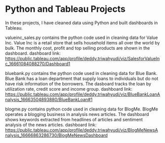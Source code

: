 # Python and Tableau Projects

In these projects, I have cleaned data using Python and built dashboards in Tableau.

valueinc_sales.py contains the python code used in cleaning data for Value Inc.
Value Inc is a retail store that sells household items all over the world by bulk.
The monthly cost, profit and top selling products are shown in the dashboard.
dashboard link: https://public.tableau.com/app/profile/deddy.triwahyudi/viz/SalesforValueInc_16661084088270/Dashboard1

bluebank.py contains the python code used in cleaning data for Blue Bank.
Blue Bank has a loan department that supply loans to individuals but do not have risk information of the borrowers.
The dasboard tracks the loan by utilization rate, credit score and income group.
dashboard link: https://public.tableau.com/app/profile/deddy.triwahyudi/viz/BlueBankLoanAnalysis_16663504893880/BlueBankLoan#1

blogme.py contains python code used in cleaning data for BlogMe.
BlogMe operates a blogging business in analysis news articles.
The dashboard shows keywords extracted from headlines of articles and sentiment analysis of the news articles.
dashboard link: https://public.tableau.com/app/profile/deddy.triwahyudi/viz/BlogMeNewsAnalysis_16666863286730/BlogMeNewsDashboard
